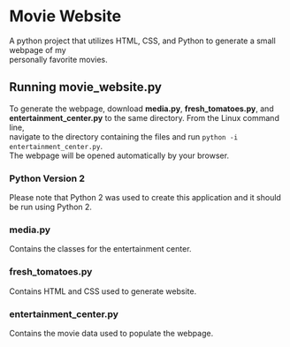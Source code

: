 # Movie Website  
A python project that utilizes HTML, CSS, and Python to generate a small webpage of my  
personally favorite movies.  

## Running movie_website.py  
To generate the webpage, download **media.py**, **fresh_tomatoes.py**, and  
**entertainment_center.py** to the same directory. From the Linux command line,  
navigate  to the directory containing the files and run `python -i entertainment_center.py`.  
The webpage will be opened automatically by your browser.  

### Python Version 2
Please note that Python 2 was used to create this application and it should be run using
Python 2.   

### media.py  
Contains the classes for the entertainment center.  

### fresh_tomatoes.py  
Contains HTML and CSS used to generate website.  

### entertainment_center.py  
Contains the movie data used to populate the webpage.  
